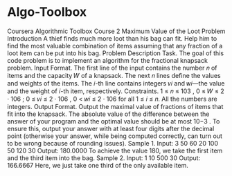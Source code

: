 # Algo-Toolbox
Coursera Algorithmic Toolbox Course
2 Maximum Value of the Loot
Problem Introduction
A thief finds much more loot than his bag can fit. Help him to find the most valuable combination
of items assuming that any fraction of a loot item can be put into his bag.
Problem Description
Task. The goal of this code problem is to implement an algorithm for the fractional knapsack problem.
Input Format. The first line of the input contains the number 𝑛 of items and the capacity 𝑊 of a knapsack.
The next 𝑛 lines define the values and weights of the items. The 𝑖-th line contains integers 𝑣𝑖 and 𝑤𝑖—the
value and the weight of 𝑖-th item, respectively.
Constraints. 1 ≤ 𝑛 ≤ 103
, 0 ≤ 𝑊 ≤ 2 · 106
; 0 ≤ 𝑣𝑖 ≤ 2 · 106
, 0 < 𝑤𝑖 ≤ 2 · 106
for all 1 ≤ 𝑖 ≤ 𝑛. All the
numbers are integers.
Output Format. Output the maximal value of fractions of items that fit into the knapsack. The absolute
value of the difference between the answer of your program and the optimal value should be at most
10−3
. To ensure this, output your answer with at least four digits after the decimal point (otherwise
your answer, while being computed correctly, can turn out to be wrong because of rounding issues).
Sample 1.
Input:
3 50
60 20
100 50
120 30
Output:
180.0000
To achieve the value 180, we take the first item and the third item into the bag.
Sample 2.
Input:
1 10
500 30
Output:
166.6667
Here, we just take one third of the only available item.

